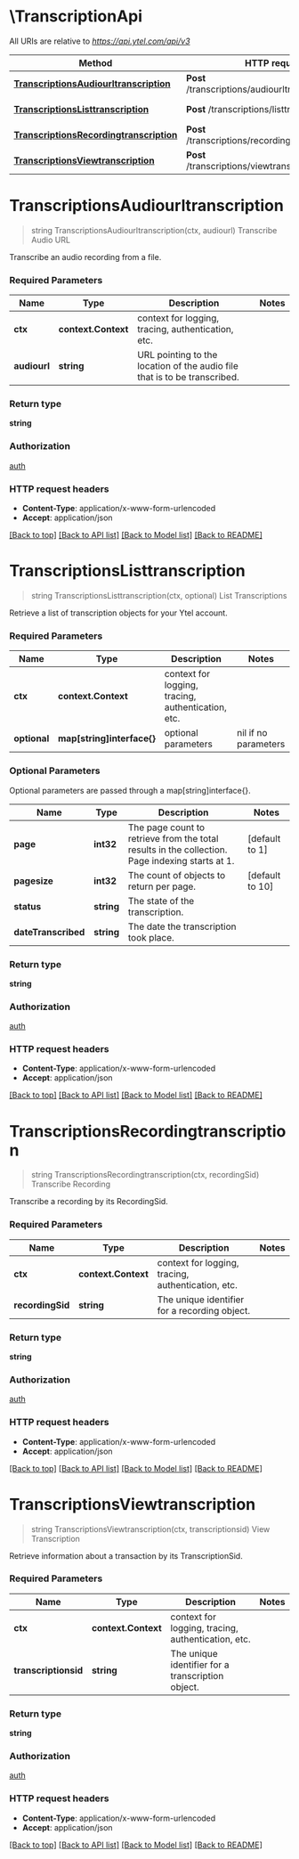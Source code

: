 # \TranscriptionApi

All URIs are relative to *https://api.ytel.com/api/v3*

Method | HTTP request | Description
------------- | ------------- | -------------
[**TranscriptionsAudiourltranscription**](TranscriptionApi.md#TranscriptionsAudiourltranscription) | **Post** /transcriptions/audiourltranscription.json | Transcribe Audio URL
[**TranscriptionsListtranscription**](TranscriptionApi.md#TranscriptionsListtranscription) | **Post** /transcriptions/listtranscription.json | List Transcriptions
[**TranscriptionsRecordingtranscription**](TranscriptionApi.md#TranscriptionsRecordingtranscription) | **Post** /transcriptions/recordingtranscription.json | Transcribe Recording
[**TranscriptionsViewtranscription**](TranscriptionApi.md#TranscriptionsViewtranscription) | **Post** /transcriptions/viewtranscription.json | View Transcription


# **TranscriptionsAudiourltranscription**
> string TranscriptionsAudiourltranscription(ctx, audiourl)
Transcribe Audio URL

Transcribe an audio recording from a file.

### Required Parameters

Name | Type | Description  | Notes
------------- | ------------- | ------------- | -------------
 **ctx** | **context.Context** | context for logging, tracing, authentication, etc.
  **audiourl** | **string**| URL pointing to the location of the audio file that is to be transcribed. | 

### Return type

**string**

### Authorization

[auth](../README.md#auth)

### HTTP request headers

 - **Content-Type**: application/x-www-form-urlencoded
 - **Accept**: application/json

[[Back to top]](#) [[Back to API list]](../README.md#documentation-for-api-endpoints) [[Back to Model list]](../README.md#documentation-for-models) [[Back to README]](../README.md)

# **TranscriptionsListtranscription**
> string TranscriptionsListtranscription(ctx, optional)
List Transcriptions

Retrieve a list of transcription objects for your Ytel account.

### Required Parameters

Name | Type | Description  | Notes
------------- | ------------- | ------------- | -------------
 **ctx** | **context.Context** | context for logging, tracing, authentication, etc.
 **optional** | **map[string]interface{}** | optional parameters | nil if no parameters

### Optional Parameters
Optional parameters are passed through a map[string]interface{}.

Name | Type | Description  | Notes
------------- | ------------- | ------------- | -------------
 **page** | **int32**| The page count to retrieve from the total results in the collection. Page indexing starts at 1. | [default to 1]
 **pagesize** | **int32**| The count of objects to return per page. | [default to 10]
 **status** | **string**| The state of the transcription. | 
 **dateTranscribed** | **string**| The date the transcription took place. | 

### Return type

**string**

### Authorization

[auth](../README.md#auth)

### HTTP request headers

 - **Content-Type**: application/x-www-form-urlencoded
 - **Accept**: application/json

[[Back to top]](#) [[Back to API list]](../README.md#documentation-for-api-endpoints) [[Back to Model list]](../README.md#documentation-for-models) [[Back to README]](../README.md)

# **TranscriptionsRecordingtranscription**
> string TranscriptionsRecordingtranscription(ctx, recordingSid)
Transcribe Recording

Transcribe a recording by its RecordingSid.

### Required Parameters

Name | Type | Description  | Notes
------------- | ------------- | ------------- | -------------
 **ctx** | **context.Context** | context for logging, tracing, authentication, etc.
  **recordingSid** | **string**| The unique identifier for a recording object. | 

### Return type

**string**

### Authorization

[auth](../README.md#auth)

### HTTP request headers

 - **Content-Type**: application/x-www-form-urlencoded
 - **Accept**: application/json

[[Back to top]](#) [[Back to API list]](../README.md#documentation-for-api-endpoints) [[Back to Model list]](../README.md#documentation-for-models) [[Back to README]](../README.md)

# **TranscriptionsViewtranscription**
> string TranscriptionsViewtranscription(ctx, transcriptionsid)
View Transcription

Retrieve information about a transaction by its TranscriptionSid.

### Required Parameters

Name | Type | Description  | Notes
------------- | ------------- | ------------- | -------------
 **ctx** | **context.Context** | context for logging, tracing, authentication, etc.
  **transcriptionsid** | **string**| The unique identifier for a transcription object. | 

### Return type

**string**

### Authorization

[auth](../README.md#auth)

### HTTP request headers

 - **Content-Type**: application/x-www-form-urlencoded
 - **Accept**: application/json

[[Back to top]](#) [[Back to API list]](../README.md#documentation-for-api-endpoints) [[Back to Model list]](../README.md#documentation-for-models) [[Back to README]](../README.md)

